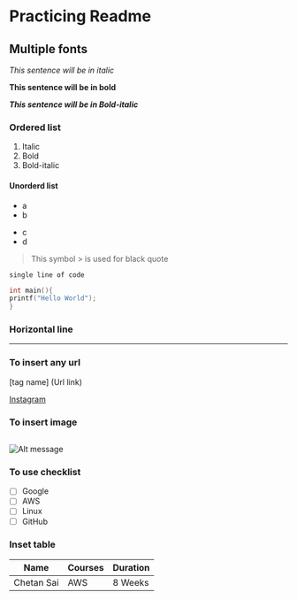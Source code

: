 # Practicing Readme

## Multiple fonts

*This sentence will be in italic*

**This sentence will be in bold**

***This sentence will be in Bold-italic***

### Ordered list 
1. Italic
2. Bold
3. Bold-italic

#### Unorderd list
- a
- b
+ c
+ d

> This symbol > is used for black quote

`single line of code`

```#include<stdio.h
int main(){
printf("Hello World");
}
```
### Horizontal line
---

### To insert any url 

[tag name] (Url link)

[Instagram](https://instagram.com/mr_chetan_1408)


### To insert image
![]() 

![Alt message](https://imgd.aeplcdn.com/664x374/n/cw/ec/40087/thar-exterior-right-front-three-quarter-37.jpeg?isig=0&q=80)


### To use checklist 
- [ ] Google
- [ ] AWS
- [ ] Linux
- [ ] GitHub

### Inset table 
|Name|Courses|Duration|
|---|---|---|
|Chetan Sai|AWS|8 Weeks|
